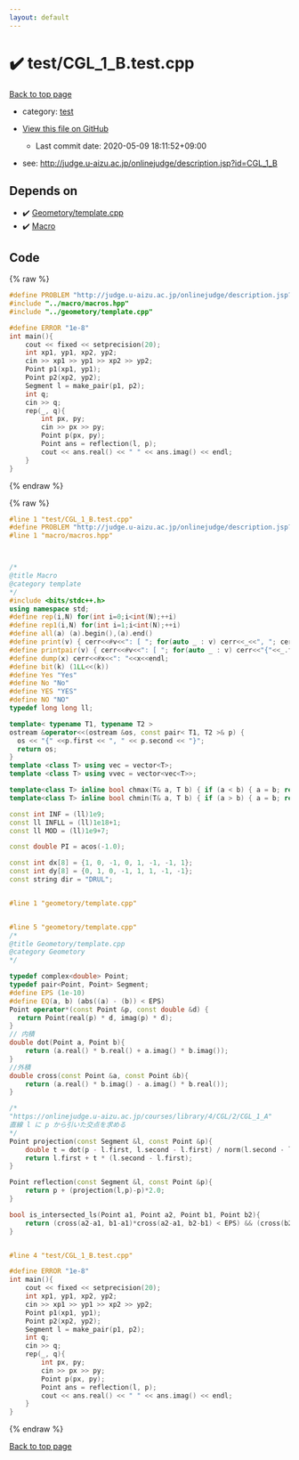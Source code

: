 ```yaml
---
layout: default
---
```


<!-- mathjax config similar to math.stackexchange -->
<script type="text/javascript" async
  src="https://cdnjs.cloudflare.com/ajax/libs/mathjax/2.7.5/MathJax.js?config=TeX-MML-AM_CHTML">
</script>
<script type="text/x-mathjax-config">
  MathJax.Hub.Config({
    TeX: { equationNumbers: { autoNumber: "AMS" }},
    tex2jax: {
      inlineMath: [ ['$','$'] ],
      processEscapes: true
    },
    "HTML-CSS": { matchFontHeight: false },
    displayAlign: "left",
    displayIndent: "2em"
  });
</script>

<script type="text/javascript" src="https://cdnjs.cloudflare.com/ajax/libs/jquery/3.4.1/jquery.min.js"></script>
<script src="https://cdn.jsdelivr.net/npm/jquery-balloon-js@1.1.2/jquery.balloon.min.js" integrity="sha256-ZEYs9VrgAeNuPvs15E39OsyOJaIkXEEt10fzxJ20+2I=" crossorigin="anonymous"></script>
<script type="text/javascript" src="../../assets/js/copy-button.js"></script>
<link rel="stylesheet" href="../../assets/css/copy-button.css" />


# :heavy_check_mark: test/CGL_1_B.test.cpp

<a href="../../index.html">Back to top page</a>

* category: <a href="../../index.html#098f6bcd4621d373cade4e832627b4f6">test</a>
* <a href="{{ site.github.repository_url }}/blob/master/test/CGL_1_B.test.cpp">View this file on GitHub</a>
    - Last commit date: 2020-05-09 18:11:52+09:00


* see: <a href="http://judge.u-aizu.ac.jp/onlinejudge/description.jsp?id=CGL_1_B">http://judge.u-aizu.ac.jp/onlinejudge/description.jsp?id=CGL_1_B</a>


## Depends on

* :heavy_check_mark: <a href="../../library/geometory/template.cpp.html">Geometory/template.cpp</a>
* :heavy_check_mark: <a href="../../library/macro/macros.hpp.html">Macro</a>


## Code

<a id="unbundled"></a>
{% raw %}
```cpp
#define PROBLEM "http://judge.u-aizu.ac.jp/onlinejudge/description.jsp?id=CGL_1_B"
#include "../macro/macros.hpp"
#include "../geometory/template.cpp"

#define ERROR "1e-8"
int main(){
    cout << fixed << setprecision(20);
    int xp1, yp1, xp2, yp2;
    cin >> xp1 >> yp1 >> xp2 >> yp2;
    Point p1(xp1, yp1);
    Point p2(xp2, yp2);
    Segment l = make_pair(p1, p2);
    int q;
    cin >> q;
    rep(_, q){
        int px, py;
        cin >> px >> py;
        Point p(px, py);
        Point ans = reflection(l, p);
        cout << ans.real() << " " << ans.imag() << endl;
    }
}
```
{% endraw %}

<a id="bundled"></a>
{% raw %}
```cpp
#line 1 "test/CGL_1_B.test.cpp"
#define PROBLEM "http://judge.u-aizu.ac.jp/onlinejudge/description.jsp?id=CGL_1_B"
#line 1 "macro/macros.hpp"



/*
@title Macro
@category template
*/
#include <bits/stdc++.h>
using namespace std;
#define rep(i,N) for(int i=0;i<int(N);++i)
#define rep1(i,N) for(int i=1;i<int(N);++i)
#define all(a) (a).begin(),(a).end()
#define print(v) { cerr<<#v<<": [ "; for(auto _ : v) cerr<<_<<", "; cerr<<"]"<<endl; }
#define printpair(v) { cerr<<#v<<": [ "; for(auto _ : v) cerr<<"{"<<_.first<<","<<_.second<<"}"<<", "; cerr<<"]"<<endl; }
#define dump(x) cerr<<#x<<": "<<x<<endl;
#define bit(k) (1LL<<(k))
#define Yes "Yes"
#define No "No"
#define YES "YES"
#define NO "NO"
typedef long long ll;

template< typename T1, typename T2 >
ostream &operator<<(ostream &os, const pair< T1, T2 >& p) {
  os << "{" <<p.first << ", " << p.second << "}";
  return os;
}
template <class T> using vec = vector<T>;
template <class T> using vvec = vector<vec<T>>;

template<class T> inline bool chmax(T& a, T b) { if (a < b) { a = b; return true; } return false; }
template<class T> inline bool chmin(T& a, T b) { if (a > b) { a = b; return true; } return false; }

const int INF = (ll)1e9;
const ll INFLL = (ll)1e18+1;
const ll MOD = (ll)1e9+7;

const double PI = acos(-1.0);

const int dx[8] = {1, 0, -1, 0, 1, -1, -1, 1};
const int dy[8] = {0, 1, 0, -1, 1, 1, -1, -1};
const string dir = "DRUL";


#line 1 "geometory/template.cpp"


#line 5 "geometory/template.cpp"
/*
@title Geometory/template.cpp
@category Geometory
*/

typedef complex<double> Point;
typedef pair<Point, Point> Segment;
#define EPS (1e-10)
#define EQ(a, b) (abs((a) - (b)) < EPS)
Point operator*(const Point &p, const double &d) {
  return Point(real(p) * d, imag(p) * d);
}
// 内積
double dot(Point a, Point b){
    return (a.real() * b.real() + a.imag() * b.imag());
}
//外積
double cross(const Point &a, const Point &b){
    return (a.real() * b.imag() - a.imag() * b.real());
}

/*
"https://onlinejudge.u-aizu.ac.jp/courses/library/4/CGL/2/CGL_1_A"
直線 l に p から引いた交点を求める
*/
Point projection(const Segment &l, const Point &p){
    double t = dot(p - l.first, l.second - l.first) / norm(l.second - l.first);
    return l.first + t * (l.second - l.first);
}

Point reflection(const Segment &l, const Point &p){
    return p + (projection(l,p)-p)*2.0;
}

bool is_intersected_ls(Point a1, Point a2, Point b1, Point b2){
    return (cross(a2-a1, b1-a1)*cross(a2-a1, b2-b1) < EPS) && (cross(b2-b1, a1-b1)*cross(b2-b1, a2-b1) < EPS);
}


#line 4 "test/CGL_1_B.test.cpp"

#define ERROR "1e-8"
int main(){
    cout << fixed << setprecision(20);
    int xp1, yp1, xp2, yp2;
    cin >> xp1 >> yp1 >> xp2 >> yp2;
    Point p1(xp1, yp1);
    Point p2(xp2, yp2);
    Segment l = make_pair(p1, p2);
    int q;
    cin >> q;
    rep(_, q){
        int px, py;
        cin >> px >> py;
        Point p(px, py);
        Point ans = reflection(l, p);
        cout << ans.real() << " " << ans.imag() << endl;
    }
}

```
{% endraw %}

<a href="../../index.html">Back to top page</a>

